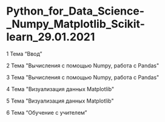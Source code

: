 # Python_for_Data_Science-_Numpy_Matplotlib_Scikit-learn_29.01.2021

1 Тема “Ввод”

2 Тема "Вычисления с помощью Numpy, работа с Pandas"

3 Тема "Вычисления с помощью Numpy, работа с Pandas"

4 Тема "Визуализация данных Matplotlib"

5 Тема "Визуализация данных Matplotlib"

6 Тема “Обучение с учителем”
